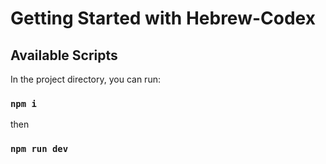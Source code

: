 # Getting Started with Hebrew-Codex


## Available Scripts

In the project directory, you can run:

### `npm i`

then

### `npm run dev`
